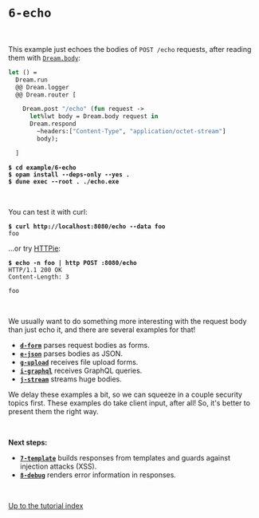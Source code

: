 # `6-echo`

<br>

This example just echoes the bodies of `POST /echo` requests, after reading
them with [`Dream.body`](https://aantron.github.io/dream/#val-body):

```ocaml
let () =
  Dream.run
  @@ Dream.logger
  @@ Dream.router [

    Dream.post "/echo" (fun request ->
      let%lwt body = Dream.body request in
      Dream.respond
        ~headers:["Content-Type", "application/octet-stream"]
        body);

  ]
```

<pre><code><b>$ cd example/6-echo</b>
<b>$ opam install --deps-only --yes .</b>
<b>$ dune exec --root . ./echo.exe</b></code></pre>

<br>

You can test it with curl:

<pre><code><b>$ curl http://localhost:8080/echo --data foo</b>
foo
</code></pre>

...or try [HTTPie](https://httpie.io/):

<pre><code><b>$ echo -n foo | http POST :8080/echo</b>
HTTP/1.1 200 OK
Content-Length: 3

foo
</code></pre>

<br>

We usually want to do something more interesting with the request body than just
echo it, and there are several examples for that!

- [**`d-form`**](../d-form#folders-and-files) parses request bodies as forms.
- [**`e-json`**](../e-json#folders-and-files) parses bodies as JSON.
- [**`g-upload`**](../g-upload#folders-and-files) receives file upload forms.
- [**`i-graphql`**](../i-graphql#folders-and-files) receives GraphQL queries.
- [**`j-stream`**](../j-stream#folders-and-files) streams huge bodies.

We delay these examples a bit, so we can squeeze in a couple security topics
first. These examples do take client input, after all! So, it's better to
present them the right way.

<!-- TODO Revisit this table, make sure links work. -->

<br>

**Next steps:**

- [**`7-template`**](../7-template#folders-and-files) builds responses from templates and
  guards against injection attacks (XSS).
- [**`8-debug`**](../8-debug#folders-and-files) renders error information in responses.

<br>

[Up to the tutorial index](../#readme)
